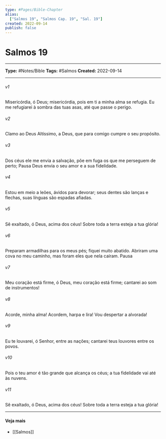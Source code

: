 ```yaml
---
type: #Pages/Bible-Chapter
alias:
  ["Salmos 19", "Salmos Cap. 19", "Sal. 19"]
created: 2022-09-14
publish: false
---
```


# Salmos 19

---

**Type:** #Notes/Bible
**Tags:** #Salmos
**Created:** 2022-09-14

---

###### v1
Misericórdia, ó Deus; misericórdia, pois em ti a minha alma se refugia. Eu me refugiarei à sombra das tuas asas, até que passe o perigo.
###### v2
Clamo ao Deus Altíssimo, a Deus, que para comigo cumpre o seu propósito.
###### v3
Dos céus ele me envia a salvação, põe em fuga os que me perseguem de perto; Pausa Deus envia o seu amor e a sua fidelidade.
###### v4
Estou em meio a leões, ávidos para devorar; seus dentes são lanças e flechas, suas línguas são espadas afiadas.
###### v5
Sê exaltado, ó Deus, acima dos céus! Sobre toda a terra esteja a tua glória!
###### v6
Preparam armadilhas para os meus pés; fiquei muito abatido. Abriram uma cova no meu caminho, mas foram eles que nela caíram. Pausa
###### v7
Meu coração está firme, ó Deus, meu coração está firme; cantarei ao som de instrumentos!
###### v8
Acorde, minha alma! Acordem, harpa e lira! Vou despertar a alvorada!
###### v9
Eu te louvarei, ó Senhor, entre as nações; cantarei teus louvores entre os povos.
###### v10
Pois o teu amor é tão grande que alcança os céus; a tua fidelidade vai até às nuvens.
###### v11
Sê exaltado, ó Deus, acima dos céus! Sobre toda a terra esteja a tua glória!


---

#### Veja mais

- [[Salmos]]
